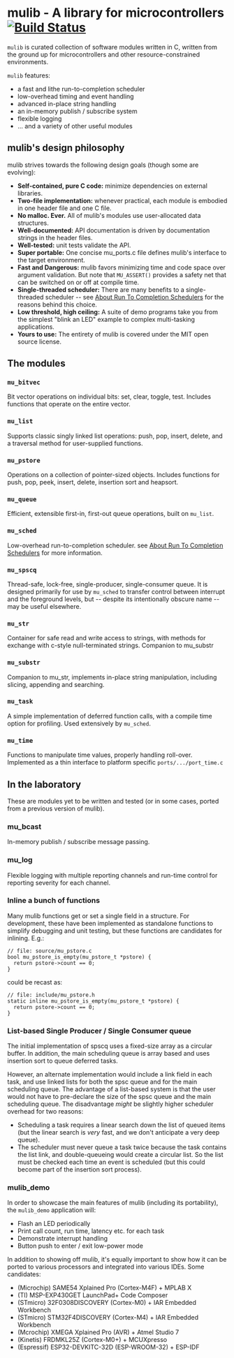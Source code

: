 # mulib - A library for microcontrollers  [![Build Status](https://travis-ci.com/rdpoor/mulib.svg?branch=master)](https://travis-ci.com/rdpoor/mulib)

`mulib` is curated collection of software modules written in C, written from the
ground up for microcontrollers and other resource-constrained environments.

`mulib` features:

* a fast and lithe run-to-completion scheduler
* low-overhead timing and event handling
* advanced in-place string handling
* an in-memory publish / subscribe system
* flexible logging
* ... and a variety of other useful modules

## mulib's design philosophy

mulib strives towards the following design goals (though some are evolving):

* **Self-contained, pure C code:** minimize dependencies on external libraries.
* **Two-file implementation:** whenever practical, each module is embodied in
    one header file and one C file.
* **No malloc. Ever.** All of mulib's modules use user-allocated data structures.
* **Well-documented:** API documentation is driven by documentation strings in
    the header files.
* **Well-tested:** unit tests validate the API.
* **Super portable:** One concise mu_ports.c file defines mulib's interface to
    the target environment.
* **Fast and Dangerous:** mulib favors minimizing time and code space over
    argument validation.  But note that `MU_ASSERT()` provides a safety net that
    can be switched on or off at compile time.
* **Single-threaded scheduler:** There are many benefits to a single-threaded
    scheduler -- see [About Run To Completion Schedulers](./RunToCompletion.md)
    for the reasons behind this choice.
* **Low threshold, high ceiling:** A suite of demo programs take you from the
    simplest "blink an LED" example to complex multi-tasking applications.
* **Yours to use:** The entirety of mulib is covered under the MIT open source
    license.

## The modules

### `mu_bitvec`

Bit vector operations on individual bits: set, clear, toggle, test.  Includes
functions that operate on the entire vector.

### `mu_list`

Supports classic singly linked list operations: push, pop, insert, delete,
and a traversal method for user-supplied functions.

### `mu_pstore`

Operations on a collection of pointer-sized objects.  Includes functions for
push, pop, peek, insert, delete, insertion sort and heapsort.

### `mu_queue`

Efficient, extensible first-in, first-out queue operations, built on `mu_list`.

### `mu_sched`

Low-overhead run-to-completion scheduler.  see [About Run To Completion
Schedulers](./RunToCompletion.md) for more information.

### `mu_spscq`

Thread-safe, lock-free, single-producer, single-consumer queue.  It is designed
primarily for use by `mu_sched` to transfer control between interrupt and the
foreground levels, but -- despite its intentionally obscure name -- may be
useful elsewhere.

### `mu_str`

Container for safe read and write access to strings, with methods for exchange
with c-style null-terminated strings.  Companion to mu_substr

### `mu_substr`

Companion to mu_str, implements in-place string manipulation, including slicing,
appending and searching.

### `mu_task`

A simple implementation of deferred function calls, with a compile time option
for profiling.  Used extensively by `mu_sched`.

### `mu_time`

Functions to manipulate time values, properly handling roll-over.  Implemented
as a thin interface to platform specific `ports/.../port_time.c`

## In the laboratory

These are modules yet to be written and tested (or in some cases, ported from a
previous version of mulib).

### mu_bcast

In-memory publish / subscribe message passing.

### mu_log

Flexible logging with multiple reporting channels and run-time control for
reporting severity for each channel.

### Inline a bunch of functions

Many mulib functions get or set a single field in a structure.  For development,
these have been implemented as standalone functions to simplify debugging and
unit testing, but these functions are candidates for inlining.  E.g.:

```
// file: source/mu_pstore.c
bool mu_pstore_is_empty(mu_pstore_t *pstore) {
  return pstore->count == 0;
}
```
could be recast as:

```
// file: include/mu_pstore.h
static inline mu_pstore_is_empty(mu_pstore_t *pstore) {
  return pstore->count == 0;
}
```

### List-based Single Producer / Single Consumer queue

The initial implementation of spscq uses a fixed-size array as a circular buffer.
In addition, the main scheduling queue is array based and uses insertion sort to
queue deferred tasks.

However, an alternate implementation would include a link field in each task, and
use linked lists for both the spsc queue and for the main scheduling queue.  The
advantage of a list-based system is that the user would not have to pre-declare the
size of the spsc queue and the main scheduling queue.  The disadvantage *might* be
slightly higher scheduler overhead for two reasons:

* Scheduling a task requires a linear search down the list of queued items (but
  the linear search is *very* fast, and we don't anticipate a very deep queue).
* The scheduler must never queue a task twice because the task contains the list
  link, and double-queueing would create a circular list.  So the list must be
  checked each time an event is scheduled (but this could become part of the
  insertion sort process).

### mulib_demo

In order to showcase the main features of mulib (including its portability),
the `mulib_demo` application will:

* Flash an LED periodically
* Print call count, run time, latency etc. for each task
* Demonstrate interrupt handling
* Button push to enter / exit low-power mode

In addition to showing off mulib, it's equally important to show how it can be
ported to various processors and integrated into various IDEs.  Some candidates:

* (Microchip) SAME54 Xplained Pro (Cortex-M4F) + MPLAB X
* (TI) MSP-EXP430GET LaunchPad+ Code Composer
* (STmicro) 32F0308DISCOVERY (Cortex-M0) + IAR Embedded Workbench
* (STmicro) STM32F4DISCOVERY (Cortex-M4) + IAR Embedded Workbench
* (Mcrochip) XMEGA Xplained Pro (AVR) + Atmel Studio 7
* (Kinetis) FRDMKL25Z (Cortex-M0+) + MCUXpresso
* (Espressif) ESP32-DEVKITC-32D (ESP-WROOM-32) + ESP-IDF

